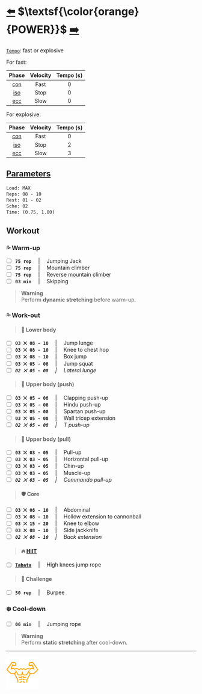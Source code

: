 # [:arrow_left:][prev] $\textsf{\color{orange}{POWER}}$ [:arrow_right:][next]

[`Tempo`](../glossary.md#t)\: fast or explosive

For fast:

|Phase                  |Velocity|Tempo (s)|
|:---------------------:|:------:|:-------:|
|[con](../glossary.md#c)|Fast    |0        |
|[iso](../glossary.md#i)|Stop    |0        |
|[ecc](../glossary.md#e)|Slow    |0        |

For explosive:

|Phase                  |Velocity|Tempo (s)|
|:---------------------:|:------:|:-------:|
|[con](../glossary.md#c)|Fast    |0        |
|[iso](../glossary.md#i)|Stop    |2        |
|[ecc](../glossary.md#e)|Slow    |3        |

## [Parameters](../training.md#parameters)

```plaintext
Load: MAX
Reps: 08 - 10
Rest: 01 - 02
Sche: 02
Time: (0.75, 1.00)
```

## Workout

### :sweat_drops: Warm-up

+ [ ] **`75 rep`** &emsp;\|&emsp; Jumping Jack
+ [ ] **`75 rep`** &emsp;\|&emsp; Mountain climber
+ [ ] **`75 rep`** &emsp;\|&emsp; Reverse mountain climber
+ [ ] **`03 min`** &emsp;\|&emsp; Skipping

> **Warning**  
> Perform **dynamic stretching** before warm-up\.

### :sweat_drops: Work-out

> #### :leg: Lower body

+ [ ] **`03 ⨉ 08 - 10`** &emsp;\|&emsp; Jump lunge
+ [ ] **`03 ⨉ 08 - 10`** &emsp;\|&emsp; Knee to chest hop
+ [ ] **`03 ⨉ 08 - 10`** &emsp;\|&emsp; Box jump
+ [ ] **`03 ⨉ 05 - 08`** &emsp;\|&emsp; Jump squat
+ [ ] _**`02 ⨉ 05 - 08`** &emsp;\|&emsp; Lateral lunge_

> #### :muscle: Upper body (push)

+ [ ] **`03 ⨉ 05 - 08`** &emsp;\|&emsp; Clapping push-up
+ [ ] **`03 ⨉ 05 - 08`** &emsp;\|&emsp; Hindu push-up
+ [ ] **`03 ⨉ 05 - 08`** &emsp;\|&emsp; Spartan push-up
+ [ ] **`03 ⨉ 05 - 08`** &emsp;\|&emsp; Wall tricep extension
+ [ ] _**`02 ⨉ 05 - 08`** &emsp;\|&emsp; T push-up_

> #### :muscle: Upper body (pull)

+ [ ] **`03 ⨉ 03 - 05`** &emsp;\|&emsp; Pull-up
+ [ ] **`03 ⨉ 03 - 05`** &emsp;\|&emsp; Horizontal pull-up
+ [ ] **`03 ⨉ 03 - 05`** &emsp;\|&emsp; Chin-up
+ [ ] **`03 ⨉ 03 - 05`** &emsp;\|&emsp; Muscle-up
+ [ ] _**`02 ⨉ 03 - 05`** &emsp;\|&emsp; Commando pull-up_

> #### :shield: Core

+ [ ] **`03 ⨉ 08 - 10`** &emsp;\|&emsp; Abdominal
+ [ ] **`03 ⨉ 08 - 10`** &emsp;\|&emsp; Hollow extension to cannonball
+ [ ] **`03 ⨉ 15 - 20`** &emsp;\|&emsp; Knee to elbow
+ [ ] **`03 ⨉ 08 - 10`** &emsp;\|&emsp; Side jackknife
+ [ ] _**`02 ⨉ 08 - 10`** &emsp;\|&emsp; Back extension_

> #### :fire: [HIIT][abcd]

+ [ ] [**`Tabata`**][abcd] &emsp;\|&emsp; High knees jump rope

> #### :triangular_flag_on_post: Challenge

+ [ ] **`50 rep`** &emsp;\|&emsp; Burpee

### :snowflake: Cool-down

+ [ ] **`06 min`** &emsp;\|&emsp; Jumping rope

> **Warning**  
> Perform **static stretching** after cool-down\.

---

[![Man's abdominals](../../src/six_pack_little.svg)](../training.md "Home")

[abcd]: ../glossary.md "Glossary"
[next]: ../trainings/mixed.md "Mixed training"
[prev]: ../trainings/strength.md "Strength training"
